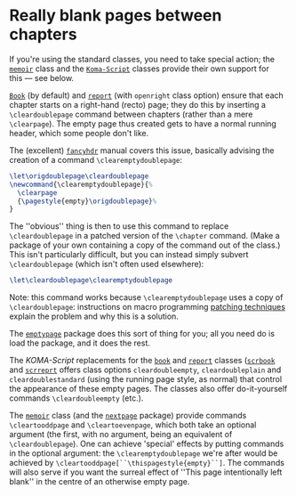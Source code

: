 # Really blank pages between chapters

If you're using the standard classes, you need to take special action;
the [`memoir`](http://ctan.org/pkg/memoir) class and the [`Koma-Script`](http://ctan.org/pkg/Koma-Script) classes provide
their own support for this&nbsp;&mdash; see below. 

[`Book`](http://ctan.org/pkg/Book) (by default) and [`report`](http://ctan.org/pkg/report) (with `openright` class
option) ensure that each chapter starts on a right-hand (recto) page;
they do this by inserting a `\cleardoublepage` command between
chapters (rather than a mere `\clearpage`).  The empty page thus
created gets to have a normal running header, which some people don't
like.

The (excellent) [`fancyhdr`](http://ctan.org/pkg/fancyhdr) manual covers this issue, basically
advising the creation of a command `\clearemptydoublepage`:
```latex
\let\origdoublepage\cleardoublepage
\newcommand{\clearemptydoublepage}{%
  \clearpage
  {\pagestyle{empty}\origdoublepage}%
}
```
The ''obvious'' thing is then to use this command to replace
`\cleardoublepage` in a patched version of the `\chapter` command.
(Make a package of your own containing a copy 
of the command out of the class.)  This isn't particularly difficult,
but you can instead simply subvert `\cleardoublepage` (which isn't
often used elsewhere):
```latex
\let\cleardoublepage\clearemptydoublepage
```
Note: this command works because `\clearemptydoublepage` uses a copy
of `\cleardoublepage`: instructions on macro programming
[patching techniques](./FAQ-patch.html) explain the problem and
why this is a solution.

The [`emptypage`](http://ctan.org/pkg/emptypage) package does this sort of thing for you; all
you need do is load the package, and it does the rest.

The _KOMA-Script_ replacements for the
[`book`](http://ctan.org/pkg/book) and [`report`](http://ctan.org/pkg/report) classes ([`scrbook`](http://ctan.org/pkg/scrbook) and
[`scrreprt`](http://ctan.org/pkg/scrreprt) offers class options `cleardoubleempty`,
`cleardoubleplain` and `cleardoublestandard`
(using the running page style, as normal) that control the appearance
of these empty pages.  The classes also offer do-it-yourself commands
`\cleardoubleempty` (etc.).

The [`memoir`](http://ctan.org/pkg/memoir) class (and the [`nextpage`](http://ctan.org/pkg/nextpage) package)
provide commands `\cleartooddpage` and `\cleartoevenpage`,
which both take an optional argument (the first, with no argument,
being an equivalent of `\cleardoublepage`).  One can achieve
'special' effects by putting commands in the optional argument: the
`\clearemptydoublepage` we're after would be achieved by
`\cleartooddpage[``\thispagestyle{empty}``]`.  The
commands will also serve if you want the surreal effect of ''This page
intentionally left blank'' in the centre of an otherwise empty page.

